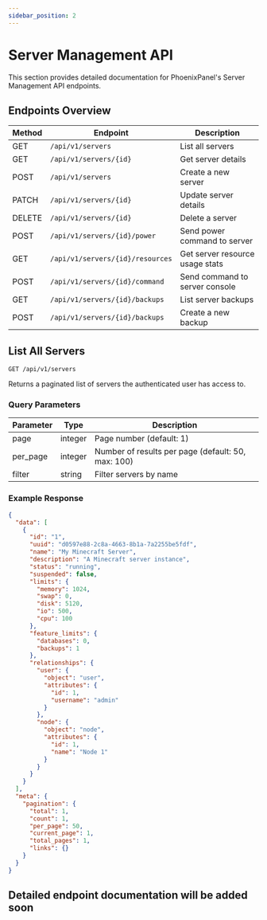 ```yaml
---
sidebar_position: 2
---
```


# Server Management API

This section provides detailed documentation for PhoenixPanel's Server Management API endpoints.

## Endpoints Overview

| Method | Endpoint                          | Description                           |
|--------|-----------------------------------|---------------------------------------|
| GET    | `/api/v1/servers`                 | List all servers                      |
| GET    | `/api/v1/servers/{id}`            | Get server details                    |
| POST   | `/api/v1/servers`                 | Create a new server                   |
| PATCH  | `/api/v1/servers/{id}`            | Update server details                 |
| DELETE | `/api/v1/servers/{id}`            | Delete a server                       |
| POST   | `/api/v1/servers/{id}/power`      | Send power command to server          |
| GET    | `/api/v1/servers/{id}/resources`  | Get server resource usage stats       |
| POST   | `/api/v1/servers/{id}/command`    | Send command to server console        |
| GET    | `/api/v1/servers/{id}/backups`    | List server backups                   |
| POST   | `/api/v1/servers/{id}/backups`    | Create a new backup                   |

## List All Servers

```
GET /api/v1/servers
```

Returns a paginated list of servers the authenticated user has access to.

### Query Parameters

| Parameter | Type    | Description                                          |
|-----------|---------|------------------------------------------------------|
| page      | integer | Page number (default: 1)                             |
| per_page  | integer | Number of results per page (default: 50, max: 100)   |
| filter    | string  | Filter servers by name                               |

### Example Response

```json
{
  "data": [
    {
      "id": "1",
      "uuid": "d0597e88-2c8a-4663-8b1a-7a2255be5fdf",
      "name": "My Minecraft Server",
      "description": "A Minecraft server instance",
      "status": "running",
      "suspended": false,
      "limits": {
        "memory": 1024,
        "swap": 0,
        "disk": 5120,
        "io": 500,
        "cpu": 100
      },
      "feature_limits": {
        "databases": 0,
        "backups": 1
      },
      "relationships": {
        "user": {
          "object": "user",
          "attributes": {
            "id": 1,
            "username": "admin"
          }
        },
        "node": {
          "object": "node",
          "attributes": {
            "id": 1,
            "name": "Node 1"
          }
        }
      }
    }
  ],
  "meta": {
    "pagination": {
      "total": 1,
      "count": 1,
      "per_page": 50,
      "current_page": 1,
      "total_pages": 1,
      "links": {}
    }
  }
}
```

## Detailed endpoint documentation will be added soon